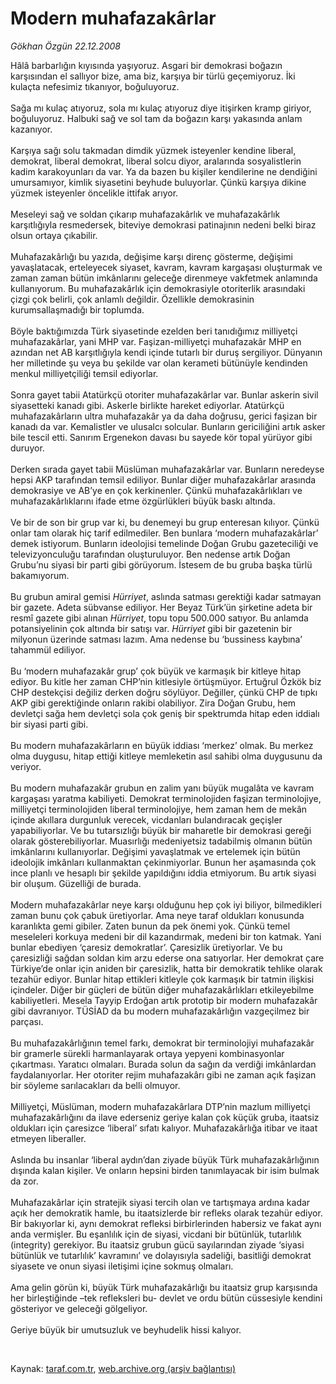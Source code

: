 # Modern muhafazakârlar

*Gökhan Özgün 22.12.2008*

<div class="taraf_structure_2col_1zq">
<div class="margen_n">



 <p>Hâlâ barbarlığın kıyısında yaşıyoruz. Asgari bir demokrasi boğazın karşısından el sallıyor bize, ama biz, karşıya bir türlü geçemiyoruz. İki kulaçta nefesimiz tıkanıyor, boğuluyoruz. <br/><br/>Sağa mı kulaç atıyoruz, sola mı kulaç atıyoruz diye itişirken kramp giriyor, boğuluyoruz. Halbuki sağ ve sol tam da boğazın karşı yakasında anlam kazanıyor. <br/><br/>Karşıya sağı solu takmadan dimdik yüzmek isteyenler kendine liberal, demokrat, liberal demokrat, liberal solcu diyor, aralarında sosyalistlerin kadim karakoyunları da var. Ya da bazen bu kişiler kendilerine ne dendiğini umursamıyor, kimlik siyasetini beyhude buluyorlar. Çünkü karşıya dikine yüzmek isteyenler öncelikle ittifak arıyor. <br/><br/>Meseleyi sağ ve soldan çıkarıp muhafazakârlık ve muhafazakârlık karşıtlığıyla resmedersek, biteviye demokrasi patinajının nedeni belki biraz olsun ortaya çıkabilir. <br/><br/>Muhafazakârlığı bu yazıda, değişime karşı direnç gösterme, değişimi yavaşlatacak, erteleyecek siyaset, kavram, kavram kargaşası oluşturmak ve zaman zaman bütün imkânlarını geleceğe direnmeye vakfetmek anlamında kullanıyorum. Bu muhafazakârlık için demokrasiyle otoriterlik arasındaki çizgi çok belirli, çok anlamlı değildir. Özellikle demokrasinin kurumsallaşmadığı bir toplumda. <br/><br/>Böyle baktığımızda Türk siyasetinde ezelden beri tanıdığımız milliyetçi muhafazakârlar, yani MHP var. Faşizan-milliyetçi muhafazakâr MHP en azından net AB karşıtlığıyla kendi içinde tutarlı bir duruş sergiliyor. Dünyanın her milletinde şu veya bu şekilde var olan kerameti bütünüyle kendinden menkul milliyetçiliği temsil ediyorlar. <br/><br/>Sonra gayet tabii Atatürkçü otoriter muhafazakârlar var. Bunlar askerin sivil siyasetteki kanadı gibi. Askerle birlikte hareket ediyorlar. Atatürkçü muhafazakârların ultra muhafazakâr ya da daha doğrusu, gerici faşizan bir kanadı da var. Kemalistler ve ulusalcı solcular. Bunların gericiliğini artık asker bile tescil etti. Sanırım Ergenekon davası bu sayede kör topal yürüyor gibi duruyor. <br/><br/>Derken sırada gayet tabii Müslüman muhafazakârlar var. Bunların neredeyse hepsi AKP tarafından temsil ediliyor. Bunlar diğer muhafazakârlar arasında demokrasiye ve AB’ye en çok kerkinenler. Çünkü muhafazakârlıkları ve muhafazakârlıklarını ifade etme özgürlükleri büyük baskı altında. <br/><br/>Ve bir de son bir grup var ki, bu denemeyi bu grup enteresan kılıyor. Çünkü onlar tam olarak hiç tarif edilmediler. Ben bunlara ‘modern muhafazakârlar’ demek istiyorum. Bunların ideolojisi temelinde Doğan Grubu gazeteciliği ve televizyonculuğu tarafından oluşturuluyor. Ben nedense artık Doğan Grubu’nu siyasi bir parti gibi görüyorum. İstesem de bu gruba başka türlü bakamıyorum. <br/><br/>Bu grubun amiral gemisi <i>Hürriyet</i>, aslında satması gerektiği kadar satmayan bir gazete. Adeta sübvanse ediliyor. Her Beyaz Türk’ün şirketine adeta bir resmî gazete gibi alınan <i>Hürriyet</i>, topu topu 500.000 satıyor. Bu anlamda potansiyelinin çok altında bir satışı var. <i>Hürriyet</i> gibi bir gazetenin bir milyonun üzerinde satması lazım. Ama nedense bu ‘bussiness kaybına’ tahammül ediliyor. <br/><br/>Bu ‘modern muhafazakâr grup’ çok büyük ve karmaşık bir kitleye hitap ediyor. Bu kitle her zaman CHP’nin kitlesiyle örtüşmüyor. Ertuğrul Özkök biz CHP destekçisi değiliz derken doğru söylüyor. Değiller, çünkü CHP de tıpkı AKP gibi gerektiğinde onların rakibi olabiliyor. Zira Doğan Grubu, hem devletçi sağa hem devletçi sola çok geniş bir spektrumda hitap eden iddialı bir siyasi parti gibi. <br/><br/>Bu modern muhafazakârların en büyük iddiası ‘merkez’ olmak. Bu merkez olma duygusu, hitap ettiği kitleye memleketin asıl sahibi olma duygusunu da veriyor. <br/><br/>Bu modern muhafazakâr grubun en zalim yanı büyük mugalâta ve kavram kargaşası yaratma kabiliyeti. Demokrat terminolojiden faşizan terminolojiye, milliyetçi terminolojiden liberal terminolojiye, hem zaman hem de mekân içinde akıllara durgunluk verecek, vicdanları bulandıracak geçişler yapabiliyorlar. Ve bu tutarsızlığı büyük bir maharetle bir demokrasi gereği olarak gösterebiliyorlar. Muasırlığı medeniyetsiz tadabilmiş olmanın bütün imkânlarını kullanıyorlar. Değişimi yavaşlatmak ve ertelemek için bütün ideolojik imkânları kullanmaktan çekinmiyorlar. Bunun her aşamasında çok ince planlı ve hesaplı bir şekilde yapıldığını iddia etmiyorum. Bu artık siyasi bir oluşum. Güzelliği de burada. <br/><br/>Modern muhafazakârlar neye karşı olduğunu hep çok iyi biliyor, bilmedikleri zaman bunu çok çabuk üretiyorlar. Ama neye taraf oldukları konusunda karanlıkta gemi gibiler. Zaten bunun da pek önemi yok. Çünkü temel meseleleri korkuya medeni bir dil kazandırmak, medeni bir ton katmak. Yani bunlar ebediyen ‘çaresiz demokratlar’. Çaresizlik üretiyorlar. Ve bu çaresizliği sağdan soldan kim arzu ederse ona satıyorlar. Her demokrat çare Türkiye’de onlar için aniden bir çaresizlik, hatta bir demokratik tehlike olarak tezahür ediyor. Bunlar hitap ettikleri kitleyle çok karmaşık bir tatmin ilişkisi içindeler. Diğer bir güçleri de bütün diğer muhafazakârlıkları etkileyebilme kabiliyetleri. Mesela Tayyip Erdoğan artık prototip bir modern muhafazakâr gibi davranıyor. TÜSİAD da bu modern muhafazakârlığın vazgeçilmez bir parçası. <br/><br/>Bu muhafazakârlığının temel farkı, demokrat bir terminolojiyi muhafazakâr bir gramerle sürekli harmanlayarak ortaya yepyeni kombinasyonlar çıkartması. Yaratıcı olmaları. Burada solun da sağın da verdiği imkânlardan faydalanıyorlar. Her otoriter rejim muhafazakârı gibi ne zaman açık faşizan bir söyleme sarılacakları da belli olmuyor. <br/><br/>Milliyetçi, Müslüman, modern muhafazakârlara DTP’nin mazlum milliyetçi muhafazakârlığını da ilave ederseniz geriye kalan çok küçük gruba, itaatsiz oldukları için çaresizce ‘liberal’ sıfatı kalıyor. Muhafazakârlığa itibar ve itaat etmeyen liberaller. <br/><br/>Aslında bu insanlar ‘liberal aydın’dan ziyade büyük Türk muhafazakârlığının dışında kalan kişiler. Ve onların hepsini birden tanımlayacak bir isim bulmak da zor. <br/><br/>Muhafazakârlar için stratejik siyasi tercih olan ve tartışmaya ardına kadar açık her demokratik hamle, bu itaatsizlerde bir refleks olarak tezahür ediyor. Bir bakıyorlar ki, aynı demokrat refleksi birbirlerinden habersiz ve fakat aynı anda vermişler. Bu eşanlılık için de siyasi, vicdani bir bütünlük, tutarlılık (integrity) gerekiyor. Bu itaatsiz grubun gücü sayılarından ziyade ‘siyasi bütünlük ve tutarlılık’ kavramını’ ve dolayısıyla sadeliği, basitliği demokrat siyasete ve onun siyasi iletişimi içine sokmuş olmaları. <br/><br/>Ama gelin görün ki, büyük Türk muhafazakârlığı bu itaatsiz grup karşısında her birleştiğinde –tek refleksleri bu- devlet ve ordu bütün cüssesiyle kendini gösteriyor ve geleceği gölgeliyor. <br/><br/>Geriye büyük bir umutsuzluk ve beyhudelik hissi kalıyor.</p>

<br/>


<div id="taraf_not">
</div>

</div>


</div>

Kaynak: [taraf.com.tr](http://www.taraf.com.tr:80/makale/3227.htm), [web.archive.org (arşiv bağlantısı)](http://web.archive.org/web/20090413220557/http://www.taraf.com.tr:80/makale/3227.htm)
